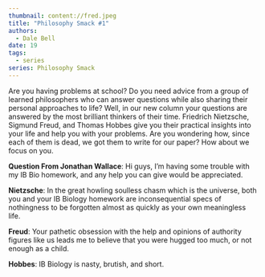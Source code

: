 ```yaml
---
thumbnail: content://fred.jpeg
title: "Philosophy Smack #1"
authors:
  - Dale Bell
date: 19
tags:
  - series
series: Philosophy Smack
---
```


Are you having problems at school? Do you need advice from a group of learned philosophers who can answer questions while also sharing their personal approaches to life? Well, in our new column your questions are answered by the most brilliant thinkers of their time. Friedrich Nietzsche, Sigmund Freud, and Thomas Hobbes give you their practical insights into your life and help you with your problems. Are you wondering how, since each of them is dead, we got them to write for our paper? How about we focus on you. 

**Question From Jonathan Wallace**: Hi guys, I’m having some trouble with my IB Bio homework, and any help you can give would be appreciated. 

**Nietzsche**: In the great howling soulless chasm which is the universe, both you and your IB Biology homework are inconsequential specs of nothingness to be forgotten almost as quickly as your own meaningless life. 

**Freud**: Your pathetic obsession with the help and opinions of authority figures like us leads me to believe that you were hugged too much, or not enough as a child. 

**Hobbes**: IB Biology is nasty, brutish, and short.
